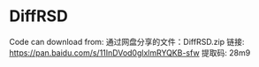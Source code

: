 # DiffRSD

Code can download from:
通过网盘分享的文件：DiffRSD.zip
链接: https://pan.baidu.com/s/11InDVod0glxlmRYQKB-sfw 提取码: 28m9 
